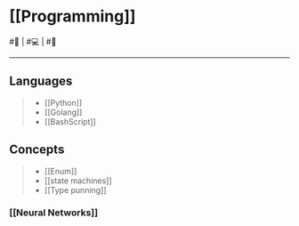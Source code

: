 # [[Programming]]
#📃 |  #💻 | #🔎
___
## Languages 
> - [[Python]]
> - [[Golang]]
> - [[BashScript]]

## Concepts
> - [[Enum]]
> - [[state machines]]
> - [[Type punning]]

### [[Neural Networks]]